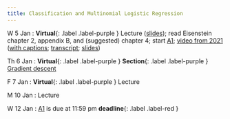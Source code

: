 ```yaml
---
title: Classification and Multinomial Logistic Regression
---
```


W 5 Jan
: **Virtual**{: .label .label-purple }  Lecture ([slides](../assets/slides/mlr.pdf)); read Eisenstein chapter 2, appendix B, and (suggested) chapter 4; start [A1](../assets/docs/A1.pdf); [video from 2021](https://drive.google.com/file/d/1Luwa-sn4t2Hu6IA_-cUWXaDvMkpft9E4/view?usp=sharing) ([with captions](https://drive.google.com/file/d/1iRFKwz8IInkjDFWB5rU7RO9tGtVna6wF/view?usp=sharing); [transcript](https://drive.google.com/file/d/1cxtCdPySB1PL72EQSWJOy2tpGkf0kYWK/view?usp=sharing); [slides](https://drive.google.com/file/d/1u3hyvV7bnh11yY6jCOnKOzWyWU8yPw6u/view?usp=sharing))

Th 6 Jan
: **Virtual**{: .label .label-purple } **Section**{: .label .label-purple } [Gradient descent](#) 

F 7 Jan 
: **Virtual**{: .label .label-purple }  Lecture 

M 10 Jan
: Lecture

W 12 Jan
: [A1](../assets/docs/A1.pdf) is due at 11:59 pm **deadline**{: .label .label-red }
